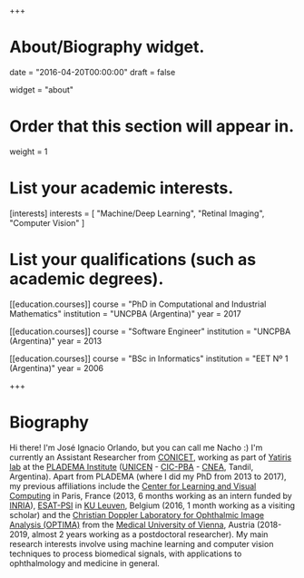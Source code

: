 +++
# About/Biography widget.

date = "2016-04-20T00:00:00"
draft = false

widget = "about"

# Order that this section will appear in.
weight = 1

# List your academic interests.
[interests]
  interests = [
    "Machine/Deep Learning",
    "Retinal Imaging",
    "Computer Vision"
  ]

# List your qualifications (such as academic degrees).
[[education.courses]]
  course = "PhD in Computational and Industrial Mathematics"
  institution = "UNCPBA (Argentina)"
  year = 2017

[[education.courses]]
  course = "Software Engineer"
  institution = "UNCPBA (Argentina)"
  year = 2013

[[education.courses]]
  course = "BSc in Informatics"
  institution = "EET Nº 1 (Argentina)"
  year = 2006

+++

# Biography
Hi there! I'm José Ignacio Orlando, but you can call me Nacho :)
I'm currently an Assistant Researcher from [CONICET](http://www.conicet.gov.ar/?lan=en), working as part of [Yatiris lab](http://yatiris.github.io/) at the [PLADEMA Institute](http://www.pladema.net/) ([UNICEN](https://www.unicen.edu.ar/english) - [CIC-PBA](https://www.gba.gob.ar/cic) - [CNEA](https://www.argentina.gob.ar/comision-nacional-de-energia-atomica), Tandil, Argentina).
Apart from PLADEMA (where I did my PhD from 2013 to 2017), my previous affiliations include the [Center for Learning and Visual Computing](http://cvn.centralesupelec.fr) in Paris, France (2013, 6 months working as an intern funded by [INRIA](https://www.inria.fr/en/teams/galen)), [ESAT-PSI](https://www.esat.kuleuven.be/psi) in [KU Leuven](https://www.kuleuven.be/english/), Belgium (2016, 1 month working as a visiting scholar) and the [Christian Doppler Laboratory for Ophthalmic Image Analysis (OPTIMA)](https://optima.meduniwien.ac.at/) from the [Medical University of Vienna](https://www.meduniwien.ac.at/hp/1/department-of-ophthalmology/), Austria (2018-2019, almost 2 years working as a postdoctoral researcher).
My main research interests involve using machine learning and computer vision techniques to process biomedical signals, with applications to ophthalmology and medicine in general.
